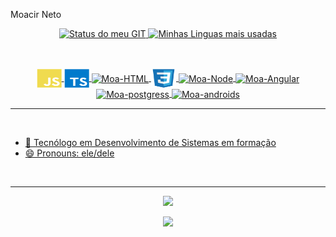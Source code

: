 Moacir Neto<div align="center">
  <a href="https://github.com/moaaskt/moaaskt">
  <img height="180em" title="Status do meu GIT" src="https://github-readme-stats.vercel.app/api?username=moaaskt&show_icons=true&theme=algolia&include_all_commits=true&count_private=true"/>
  <img height="180em"  title="Minhas Linguas mais usadas" src="https://github-readme-stats.vercel.app/api/top-langs/?username=moaaskt&layout=compact&langs_count=7&theme=algolia"/>
   </div> <br>
  
  <div align="center" style="display: inline_block"><br>
  <img align="center" title="JavaScript" alt="Moa-Js" height="30" width="40" src="https://raw.githubusercontent.com/devicons/devicon/master/icons/javascript/javascript-plain.svg" />
  <img align="center" title="Typescript" alt="Moa-Ts" height="30" width="40" src="https://raw.githubusercontent.com/devicons/devicon/master/icons/typescript/typescript-plain.svg"/>
   
  <img align="center" title="HTML 5" alt="Moa-HTML" height="30" width="40" src="https://icongr.am/devicon/html5-original-wordmark.svg?size=71&color=currentColor" />
  <img align="center" title="CSS" alt="Moa-CSS" height="30" width="40" src="https://raw.githubusercontent.com/devicons/devicon/master/icons/css3/css3-original.svg" />
   <img align="center" title="NodeJS" alt="Moa-Node" height="30" width="40" src="https://icongr.am/devicon/nodejs-original.svg?size=71&color=currentColor" />
 <img align="center" title="Angular" alt="Moa-Angular" height="30" width="40" src="https://icongr.am/devicon/angularjs-original.svg?size=71&color=currentColor" />
   <img align="center" title="Postgresql" alt="Moa-postgress" height="30" width="40" src="https://icongr.am/devicon/postgresql-original.svg?size=71&color=currentColor" />
 <img align="center" title="Android" alt="Moa-androids" height="30" width="40" src="https://icongr.am/devicon/android-original-wordmark.svg?size=71&color=currentColor" />
   
</div>
  <hr>
  <br>
 
- 🌱 Tecnólogo em Desenvolvimento de Sistemas em formação
- 😄 Pronouns: ele/dele
  
 
<br>
  <hr>
<div align="center">
 
  
  <a href="https://www.linkedin.com/in/moacir-s-neto-266027232/" target="_blank"><img src="https://img.shields.io/badge/-LinkedIn-%230077B5?style=for-the-badge&logo=linkedin&logoColor=white" target="_blank">
 
  <a href="https://www.facebook.com/moa.skt" target="_blank"> <img src="https://img.shields.io/badge/Facebook-1877F2?style=for-the-badge&logo=facebook&logoColor=white" /> </a>
 
    
</div>
 
